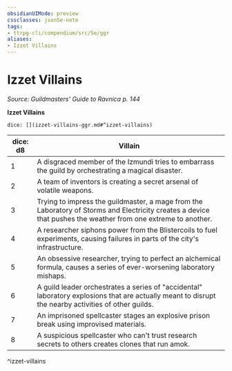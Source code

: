 ```yaml
---
obsidianUIMode: preview
cssclasses: json5e-note
tags:
- ttrpg-cli/compendium/src/5e/ggr
aliases:
- Izzet Villains
---
```

# Izzet Villains
*Source: Guildmasters' Guide to Ravnica p. 144* 

**Izzet Villains**

`dice: [](izzet-villains-ggr.md#^izzet-villains)`

| dice: d8 | Villain |
|----------|---------|
| 1 | A disgraced member of the Izmundi tries to embarrass the guild by orchestrating a magical disaster. |
| 2 | A team of inventors is creating a secret arsenal of volatile weapons. |
| 3 | Trying to impress the guildmaster, a mage from the Laboratory of Storms and Electricity creates a device that pushes the weather from one extreme to another. |
| 4 | A researcher siphons power from the Blistercoils to fuel experiments, causing failures in parts of the city's infrastructure. |
| 5 | An obsessive researcher, trying to perfect an alchemical formula, causes a series of ever-worsening laboratory mishaps. |
| 6 | A guild leader orchestrates a series of "accidental" laboratory explosions that are actually meant to disrupt the nearby activities of other guilds. |
| 7 | An imprisoned spellcaster stages an explosive prison break using improvised materials. |
| 8 | A suspicious spellcaster who can't trust research secrets to others creates clones that run amok. |
^izzet-villains